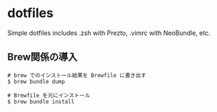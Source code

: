 # dotfiles

Simple dotfiles includes .zsh with Prezto, .vimrc with NeoBundle, etc.

## Brew関係の導入
```
# brew でのインストール結果を Brewfile に書き出す
$ brew bundle dump

# Brewfile を元にインストール
$ brew bundle install
```
